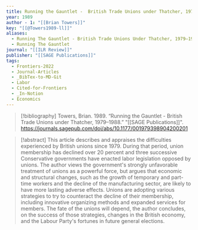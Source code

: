 ```yaml
---
title: Running the Gauntlet -  British Trade Unions under Thatcher, 1979–1988
year: 1989
author - 1: "[[Brian Towers]]"
key: "[[@Towers1989-ll]]"
aliases:
  - Running The Gauntlet - British Trade Unions Under Thatcher, 1979–1988
  - Running The Gauntlet
journal: "[[ILR Review]]"
publisher: "[[SAGE Publications]]"
tags:
  - Frontiers-2022
  - Journal-Articles
  - _BibTex-to-MD-Git
  - Labor
  - Cited-for-Frontiers
  - _In-Notion
  - Economics
---
```


> [!bibliography]
> Towers, Brian. 1989. “Running the Gauntlet -  British Trade Unions under Thatcher, 1979–1988.” "[[SAGE Publications]]". https://journals.sagepub.com/doi/abs/10.1177/001979398904200201

> [!abstract]
> This article describes and appraises the difficulties experienced by British unions since 1979. During that period, union membership has declined over 20 percent and three successive Conservative governments have enacted labor legislation opposed by unions. The author views the government's strongly unfavorable treatment of unions as a powerful force, but argues that economic and structural changes, such as the growth of temporary and part-time workers and the decline of the manufacturing sector, are likely to have more lasting adverse effects. Unions are adopting various strategies to try to counteract the decline of their membership, including innovative organizing methods and expanded services for members. The fate of the unions will depend, the author concludes, on the success of those strategies, changes in the British economy, and the Labour Party's fortunes in future general elections.